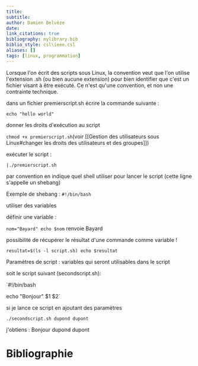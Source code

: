 ```yaml
---
title: 
subtitle:
author: Damien Belvèze
date:
link_citations: true
bibliography: mylibrary.bib
biblio_style: csl\ieee.csl
aliases: []
tags: [linux, programmation]
---
```



Lorsque l'on écrit des scripts sous Linux, la convention veut que l'on utilise l'extension .sh (ou bien aucune extension) pour bien identifier que c'est un fichier visant à être exécuté. Ce n'est qu'une convention, et non une contrainte technique.

dans un fichier premierscript.sh écrire la commande suivante :

`echo "hello world"`

donner les droits d'exécution au script

`chmod +x premierscript.sh`(voir [[Gestion des utilisateurs sous Linux#changer les droits des utilisateurs et des groupes]])

exécuter le script : 

`|./premierscript.sh`

par convention en indique quel shell utiliser pour lancer le script (cette ligne s'appelle un shebang)

Exemple de shebang : `#!/bin/bash`

utiliser des variables

définir une variable : 

`nom="Bayard"
echo $nom` renvoie Bayard

possibilité de récupérer le résultat d'une commande comme variable !

`resultat=$(ls -l script.sh)
echo $resultat`

Paramètres de script : variables qui seront utilisables dans le script

soit le script suivant (secondscript.sh): 

`#!/bin/bash

echo "Bonjour" $1 $2`

si je lance ce script en ajoutant des paramètres

`./secondscript.sh dupond dupont`

j'obtiens : Bonjour dupond dupont






# Bibliographie
